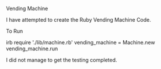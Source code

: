 Vending Machine

I have attempted to create the Ruby Vending Machine Code.

To Run

irb
require './lib/machine.rb'
vending_machine = Machine.new
vending_machine.run

I did not manage to get the testing completed.